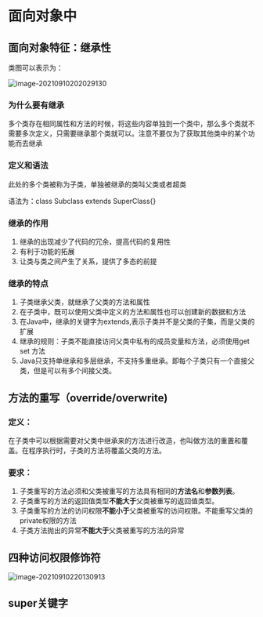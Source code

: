 # 面向对象中

## 面向对象特征：继承性

类图可以表示为：

![image-20210910202029130](C:\Users\73616\AppData\Roaming\Typora\typora-user-images\image-20210910202029130.png)

### 为什么要有继承

多个类存在相同属性和方法的时候，将这些内容单独到一个类中，那么多个类就不需要多次定义，只需要继承那个类就可以。注意不要仅为了获取其他类中的某个功能而去继承

### 定义和语法

 此处的多个类被称为子类，单独被继承的类叫父类或者超类

语法为：class Subclass extends SuperClass{}

### 继承的作用

1. 继承的出现减少了代码的冗余，提高代码的复用性
2. 有利于功能的拓展
3. 让类与类之间产生了关系，提供了多态的前提

### 继承的特点

1. 子类继承父类，就继承了父类的方法和属性
2. 在子类中，既可以使用父类中定义的方法和属性也可以创建新的数据和方法
3. 在Java中，继承的关键字为extends,表示子类并不是父类的子集，而是父类的扩展
4. 继承的规则：子类不能直接访问父类中私有的成员变量和方法，必须使用get set 方法
5. Java只支持单继承和多层继承，不支持多重继承。即每个子类只有一个直接父类，但是可以有多个间接父类。

## 方法的重写（override/overwrite)

### 定义：

在子类中可以根据需要对父类中继承来的方法进行改造，也叫做方法的重置和覆盖。在程序执行时，子类的方法将覆盖父类的方法。

### 要求：

1. 子类重写的方法必须和父类被重写的方法具有相同的**方法名**和**参数列表**。
2. 子类重写的方法的返回值类型**不能大于**父类被重写的返回值类型。
3. 子类重写的方法的访问权限**不能小于**父类被重写的访问权限。不能重写父类的private权限的方法
4. 子类方法抛出的异常**不能大于**父类被重写的方法的异常

## 四种访问权限修饰符

![image-20210910220130913](C:\Users\73616\AppData\Roaming\Typora\typora-user-images\image-20210910220130913.png)



## super关键字



